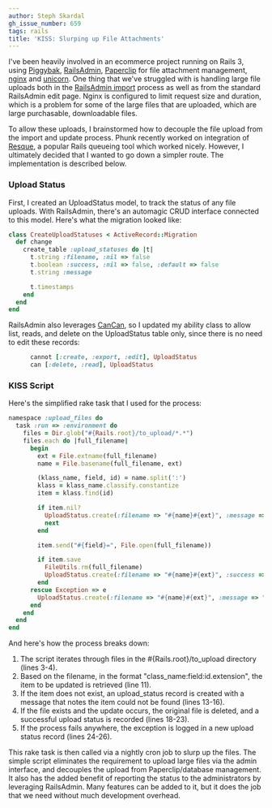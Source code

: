 ```yaml
---
author: Steph Skardal
gh_issue_number: 659
tags: rails
title: 'KISS: Slurping up File Attachments'
---
```


I've been heavily involved in an ecommerce project running on Rails 3, using [Piggybak](http://www.piggybak.org/), [RailsAdmin](https://github.com/sferik/rails_admin), [Paperclip]() for file attachment management, [nginx](http://nginx.org/) and [unicorn](http://unicorn.bogomips.org/). One thing that we've struggled with is handling large file uploads both in the [RailsAdmin import](/blog/2012/02/01/railsadmin-import-part-2) process as well as from the standard RailsAdmin edit page. Nginx is configured to limit request size and duration, which is a problem for some of the large files that are uploaded, which are large purchasable, downloadable files.

To allow these uploads, I brainstormed how to decouple the file upload from the import and update process. Phunk recently worked on integration of [Resque](https://github.com/defunkt/resque), a popular Rails queueing tool which worked nicely. However, I ultimately decided that I wanted to go down a simpler route. The implementation is described below.

### Upload Status

First, I created an UploadStatus model, to track the status of any file uploads. With RailsAdmin, there's an automagic CRUD interface connected to this model. Here's what the migration looked like:

```ruby
class CreateUploadStatuses < ActiveRecord::Migration
  def change
    create_table :upload_statuses do |t|
      t.string :filename, :nil => false
      t.boolean :success, :nil => false, :default => false
      t.string :message

      t.timestamps
    end
  end
end
```

RailsAdmin also leverages [CanCan](https://github.com/ryanb/cancan/), so I updated my ability class to allow list, reads, and delete on the UploadStatus table only, since there is no need to edit these records:

```ruby
      cannot [:create, :export, :edit], UploadStatus
      can [:delete, :read], UploadStatus
```

### KISS Script

Here's the simplified rake task that I used for the process:

```ruby
namespace :upload_files do
  task :run => :environment do
    files = Dir.glob("#{Rails.root}/to_upload/*.*")
    files.each do |full_filename|
      begin
        ext = File.extname(full_filename)
        name = File.basename(full_filename, ext)

        (klass_name, field, id) = name.split(':')
        klass = klass_name.classify.constantize
        item = klass.find(id)

        if item.nil?
          UploadStatus.create(:filename => "#{name}#{ext}", :message => "Could not find item from #{id}.")
          next
        end

        item.send("#{field}=", File.open(full_filename))

        if item.save
          FileUtils.rm(full_filename)
          UploadStatus.create(:filename => "#{name}#{ext}", :success => true)
        end
      rescue Exception => e
        UploadStatus.create(:filename => "#{name}#{ext}", :message => "#{e.inspect}")
      end
    end
  end
end
```

And here's how the process breaks down:

1. The script iterates through files in the #{Rails.root}/to_upload directory (lines 3-4).
1. Based on the filename, in the format "class_name:field:id.extension", the item to be updated is retrieved (line 11).
1. If the item does not exist, an upload_status record is created with a message that notes the item could not be found (lines 13-16).
1. If the file exists and the update occurs, the original file is deleted, and a successful upload status is recorded (lines 18-23).
1. If the process fails anywhere, the exception is logged in a new upload status record (lines 24-26).

This rake task is then called via a nightly cron job to slurp up the files. The simple script eliminates the requirement to upload large files via the admin interface, and decouples the upload from Paperclip/database management. It also has the added benefit of reporting the status to the administrators by leveraging RailsAdmin. Many features can be added to it, but it does the job that we need without much development overhead.
